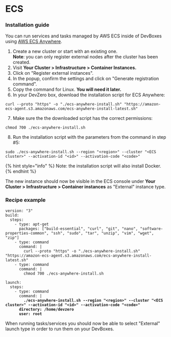 # ECS

### Installation guide

You can run services and tasks managed by AWS ECS inside of DevBoxes using [AWS ECS Anywhere](https://aws.amazon.com/ecs/anywhere).

1. Create a new cluster or start with an existing one.\
   **Note**: you can only register external nodes after the cluster has been created.
2. Visit **Your Cluster > Infrastructure > Container Instances.**
3. Click on "Register external instances".
4. In the popup, confirm the settings and click on "Generate registration command".
5. Copy the command for Linux. **You will need it later.**
6. In your DevZero box, download the installation script for ECS Anywhere:

```
curl --proto "https" -o "./ecs-anywhere-install.sh" "https://amazon-ecs-agent.s3.amazonaws.com/ecs-anywhere-install-latest.sh"
```

7. Make sure the the downloaded script has the correct permissions:

```
chmod 700 ./ecs-anywhere-install.sh
```

8. Run the installation script with the parameters from the command in step #5:

```
sudo ./ecs-anywhere-install.sh --region "<region>" --cluster "<ECS cluster>" --activation-id "<id>" --activation-code "<code>"
```

{% hint style="info" %}
Note: the installation script will also install Docker.
{% endhint %}

The new instance should now be visible in the ECS console under **Your Cluster > Infrastructure > Container instances** as "External" instance type.

### Recipe example

<pre class="language-yaml"><code class="lang-yaml">version: "3"
build:
  steps:
    - type: apt-get
      packages: ["build-essential", "curl", "git", "nano", "software-properties-common", "ssh", "sudo", "tar", "unzip", "vim", "wget", "zip"]
    - type: command
      command: |
        curl --proto "https" -o "./ecs-anywhere-install.sh" "https://amazon-ecs-agent.s3.amazonaws.com/ecs-anywhere-install-latest.sh"
    - type: command
      command: |
        chmod 700 ./ecs-anywhere-install.sh

launch:
  steps:
    - type: command
      command: |
<strong>        ./ecs-anywhere-install.sh --region "&#x3C;region>" --cluster "&#x3C;ECS cluster>" --activation-id "&#x3C;id>" --activation-code "&#x3C;code>"
</strong><strong>      directory: /home/devzero
</strong><strong>      user: root
</strong></code></pre>

When running tasks/services you should now be able to select "External" launch type in order to run them on your DevBoxes.
